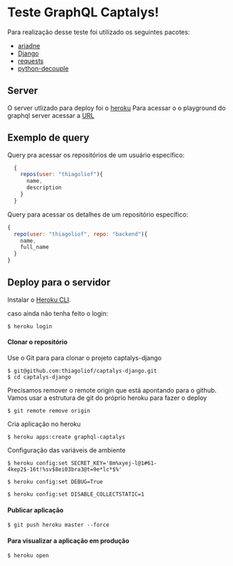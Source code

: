 # Teste GraphQL Captalys!

Para realização desse teste foi utilizado os seguintes pacotes:

 - [ariadne](https://github.com/mirumee/ariadne)
 - [Django](https://docs.djangoproject.com/en/3.0/)
 - [requests](https://requests.readthedocs.io/pt_BR/latest/user/quickstart.html)
 - [python-decouple](https://github.com/henriquebastos/python-decouple)


## Server

O server utlizado para deploy foi o [heroku](http://www.heroku.com/)
Para acessar o o playground do graphql server acessar a [URL](http://graphql-jovito.herokuapp.com/)

## Exemplo de query

Query pra acessar os repositórios de um usuário específico:

```javascript
  {
    repos(user: "thiagoliof"){
      name,
      description
    }
  }
```

Query para acessar os detalhes de um repositório específico:

```javascript
{
  repo(user: "thiagoliof", repo: "backend"){
    name,
    full_name
  }
}
```

## Deploy para o servidor

Instalar o  [Heroku CLI](https://devcenter.heroku.com/articles/heroku-command-line).

caso ainda não tenha feito o login:

```
$ heroku login
```
#### Clonar o repositório

Use o Git para para clonar o projeto captalys-django

```
$ git@github.com:thiagoliof/captalys-django.git
$ cd captalys-django
```

Precisamos remover o remote origin que está apontando para o github.
Vamos usar a estrutura de git do próprio heroku para fazer o deploy
```
$ git remote remove origin
```

Cria aplicação no heroku
```
$ heroku apps:create graphql-captalys
```


Configuração das variáveis de ambiente
```
$ heroku config:set SECRET_KEY='8m%xyej-l@1#61-4kep2$-16t!%sv$8ei03bra3@t=9e*lc*$%'

$ heroku config:set DEBUG=True

$ heroku config:set DISABLE_COLLECTSTATIC=1
```

#### Publicar aplicação
```
$ git push heroku master --force
```

#### Para visualizar a aplicação em produção
```
$ heroku open
```

